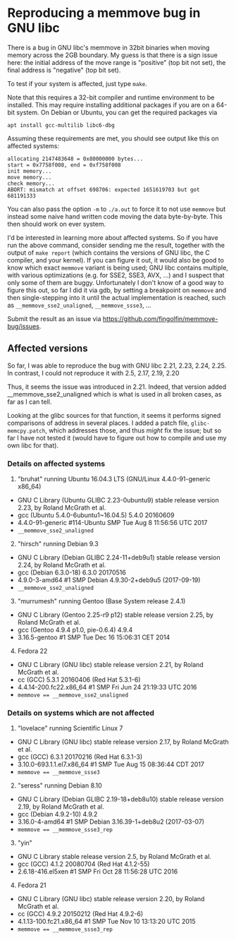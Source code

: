 # Reproducing a memmove bug in GNU libc

There is a bug in GNU libc's memmove in 32bit binaries when moving memory
across the 2GB boundary. My guess is that there is a sign issue here: the
initial address of the move range is "positive" (top bit not set), the final
address is "negative" (top bit set). 

To test if your system is affected, just type `make`.

Note that this requires a 32-bit compiler and runtime environment to be
installed. This may require installing additional packages if you are on a
64-bit system. On Debian or Ubuntu, you can get the required packages via

    apt install gcc-multilib libc6-dbg

Assuming these requirements are met, you should see output like this on
affected systems:

    allocating 2147483648 = 0x80000000 bytes...
    start = 0x7758f008, end = 0xf758f008
    init memory...
    move memory...
    check memory...
    ABORT: mismatch at offset 698706: expected 1651619703 but got 681191333


You can also pass the option `-m` to `./a.out` to force it to not use
`memmove` but instead some naive hand written code moving the data
byte-by-byte. This then should work on ever system.


I'd be interested in learning more about affected systems. So if you have run
the above command, consider sending me the result, together with the output of
`make report` (which contains the versions of GNU libc, the C compiler, and
your kernel). If you can figure it out, it would also be good to know which
exact `memmove` variant is being used; GNU libc contains multiple, with
various optimizations (e.g. for SSE2, SSE3, AVX, ...) and I suspect that only
some of them are buggy. Unfortunately I don't know of a good way to figure
this out, so far I did it via gdb, by setting a breakpoint on `memmove` and
then single-stepping into it until the actual implementation is reached, such
as `__memmove_sse2_unaligned`, `__memmove_ssse3`, ...

Submit the result as an issue via <https://github.com/fingolfin/memmove-bug/issues>.


## Affected versions

So far, I was able to reproduce the bug with GNU libc 2.21, 2.23, 2.24, 2.25.
In contrast, I could not reproduce it with 2.5, 2.17, 2.19, 2.20

Thus, it seems the issue was introduced in 2.21. Indeed, that version added
__memmove_sse2_unaligned which is what is used in all broken cases, as
far as I can tell.

Looking at the glibc sources for that function, it seems it performs signed
comparisons of address in several places. I added a patch file,
`glibc-memcpy.patch`, which addresses those, and thus *might* fix the issue;
but so far I have not tested it (would have to figure out how to compile and
use my own libc for that).


### Details on affected systems

1. "bruhat" running Ubuntu 16.04.3 LTS (GNU/Linux 4.4.0-91-generic x86_64)
  * GNU C Library (Ubuntu GLIBC 2.23-0ubuntu9) stable release version 2.23, by Roland McGrath et al.
  * gcc (Ubuntu 5.4.0-6ubuntu1~16.04.5) 5.4.0 20160609
  * 4.4.0-91-generic #114-Ubuntu SMP Tue Aug 8 11:56:56 UTC 2017
  * `__memmove_sse2_unaligned`

2. "hirsch" running Debian 9.3
  * GNU C Library (Debian GLIBC 2.24-11+deb9u1) stable release version 2.24, by Roland McGrath et al.
  * gcc (Debian 6.3.0-18) 6.3.0 20170516
  * 4.9.0-3-amd64 #1 SMP Debian 4.9.30-2+deb9u5 (2017-09-19)
  * `__memmove_sse2_unaligned`

3. "murrumesh" running Gentoo (Base System release 2.4.1)
  * GNU C Library (Gentoo 2.25-r9 p12) stable release version 2.25, by Roland McGrath et al.
  * gcc (Gentoo 4.9.4 p1.0, pie-0.6.4) 4.9.4
  * 3.16.5-gentoo #1 SMP Tue Dec 16 15:06:31 CET 2014

4. Fedora 22
  * GNU C Library (GNU libc) stable release version 2.21, by Roland McGrath et al.
  * cc (GCC) 5.3.1 20160406 (Red Hat 5.3.1-6)
  * 4.4.14-200.fc22.x86_64 #1 SMP Fri Jun 24 21:19:33 UTC 2016
  * `memmove == __memmove_sse2_unaligned`

### Details on systems which are not affected

1. "lovelace" running Scientific Linux 7
  * GNU C Library (GNU libc) stable release version 2.17, by Roland McGrath et al.
  * gcc (GCC) 6.3.1 20170216 (Red Hat 6.3.1-3)
  * 3.10.0-693.1.1.el7.x86_64 #1 SMP Tue Aug 15 08:36:44 CDT 2017
  * `memmove == __memmove_ssse3`

2. "seress" running Debian 8.10
  * GNU C Library (Debian GLIBC 2.19-18+deb8u10) stable release version 2.19, by Roland McGrath et al.
  * gcc (Debian 4.9.2-10) 4.9.2
  * 3.16.0-4-amd64 #1 SMP Debian 3.16.39-1+deb8u2 (2017-03-07)
  * `memmove == __memmove_ssse3_rep`

3. "yin"
  * GNU C Library stable release version 2.5, by Roland McGrath et al.
  * gcc (GCC) 4.1.2 20080704 (Red Hat 4.1.2-55)
  * 2.6.18-416.el5xen #1 SMP Fri Oct 28 11:56:28 UTC 2016

4. Fedora 21
  * GNU C Library (GNU libc) stable release version 2.20, by Roland McGrath et al.
  * cc (GCC) 4.9.2 20150212 (Red Hat 4.9.2-6)
  * 4.1.13-100.fc21.x86_64 #1 SMP Tue Nov 10 13:13:20 UTC 2015
  * `memmove == __memmove_ssse3_rep`
